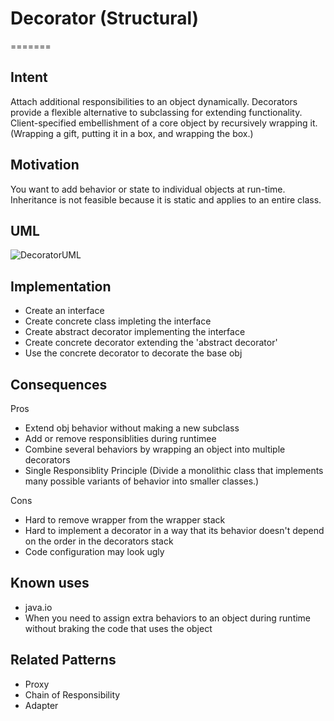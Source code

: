 # Decorator (Structural)

=======

## Intent

Attach additional responsibilities to an object dynamically. Decorators provide a flexible alternative to subclassing for extending functionality. Client-specified embellishment of a core object by recursively wrapping it. (Wrapping a gift, putting it in a box, and wrapping the box.)

## Motivation

You want to add behavior or state to individual objects at run-time. Inheritance is not feasible because it is static and applies to an entire class.

## UML

![DecoratorUML](https://www.researchgate.net/profile/Amnon_Eden/publication/258568562/figure/fig17/AS:669479990218775@1536627876993/4-UML-Class-diagram-of-the-structure-of-the-Decorator-pattern.ppm)

## Implementation

- Create an interface
- Create concrete class impleting the interface
- Create abstract decorator implementing the interface
- Create concrete decorator extending the 'abstract decorator'
- Use the concrete decorator to decorate the base obj

## Consequences

Pros

- Extend obj behavior without making a new subclass
- Add or remove responsiblities during runtimee
- Combine several behaviors by wrapping an object into multiple decorators
- Single Responsiblity Principle (Divide a monolithic class that implements many possible variants of behavior into smaller classes.)

Cons

- Hard to remove wrapper from the wrapper stack
- Hard to implement a decorator in a way that its behavior doesn't depend on the order in the decorators stack
- Code configuration may look ugly

## Known uses

- java.io
- When you need to assign extra behaviors to an object during runtime without braking the code that uses the object

## Related Patterns

- Proxy
- Chain of Responsibility
- Adapter
